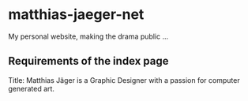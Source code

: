 # matthias-jaeger-net
My personal website, making the drama public ...

## Requirements of the index page

Title: Matthias Jäger is a Graphic Designer with a passion for computer generated art.
